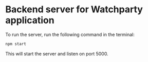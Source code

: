 # Backend server for Watchparty application

To run the server, run the following command in the terminal:

```bash
npm start
```

This will start the server and listen on port 5000.
